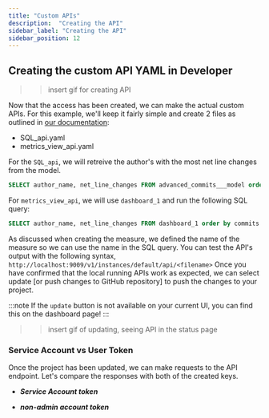 ```yaml
---
title: "Custom APIs"
description:  "Creating the API"
sidebar_label: "Creating the API"
sidebar_position: 12
---
```


## Creating the custom API YAML in Developer

>>insert gif for creating API

Now that the access has been created, we can make the actual custom APIs. For this example, we'll keep it fairly simple and create 2 files as outlined in [our documentation](https://docs.rilldata.com/integrate/custom-apis/):

- SQL_api.yaml
- metrics_view_api.yaml


For the `SQL_api`, we will retreive the author's with the most net line changes from the model.
```sql
SELECT author_name, net_line_changes FROM advanced_commits___model order by net_line_changes DESC limit 10
```

For `metrics_view_api`, we will use `dashboard_1` and run the following SQL query:
```sql
SELECT author_name, net_line_changes FROM dashboard_1 order by commits DESC limit 10
```

As discussed when creating the measure, we defined the name of the measure so we can use the name in the SQL query. You can test the API's output with the following syntax, `http://localhost:9009/v1/instances/default/api/<filename>`
Once you have confirmed that the local running APIs work as expected, we can select update [or push changes to GitHub repository] to push the changes to your project.

:::note
If the `update` button is not available on your current UI, you can find this on the dashboard page!
:::

>>insert gif of updating, seeing API in the status page


### Service Account vs User Token

Once the project has been updated, we can make requests to the API endpoint. Let's compare the responses with both of the created keys.

- **_Service Account token_**

- **_non-admin account token_**